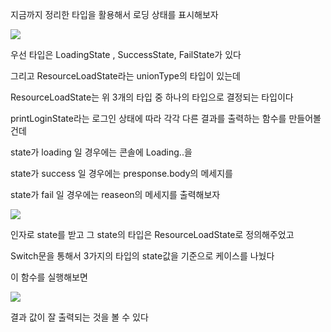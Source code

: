 지금까지 정리한 타입을 활용해서 로딩 상태를 표시해보자

![](https://images.velog.io/images/feelslikemmmm/post/96cc90be-2604-42f5-8f1a-93245d68817d/%E1%84%89%E1%85%B3%E1%84%8F%E1%85%B3%E1%84%85%E1%85%B5%E1%86%AB%E1%84%89%E1%85%A3%E1%86%BA%202021-05-19%20%E1%84%8B%E1%85%A9%E1%84%92%E1%85%AE%207.59.18.png)

우선 타입은 LoadingState , SuccessState, FailState가 있다

그리고 ResourceLoadState라는 unionType의 타입이 있는데

ResourceLoadState는 위 3개의 타입 중 하나의 타입으로 결정되는 타입이다

printLoginState라는 로그인 상태에 따라 각각 다른 결과를 출력하는 함수를 만들어볼건데

state가 loading 일 경우에는 콘솔에 Loading..을

state가 success 일 경우에는 presponse.body의 메세지를

state가 fail 일 경우에는 reaseon의 메세지를 출력해보자

![](https://images.velog.io/images/feelslikemmmm/post/d4457a62-6a54-4591-af58-282397aececd/%E1%84%89%E1%85%B3%E1%84%8F%E1%85%B3%E1%84%85%E1%85%B5%E1%86%AB%E1%84%89%E1%85%A3%E1%86%BA%202021-05-19%20%E1%84%8B%E1%85%A9%E1%84%92%E1%85%AE%208.05.39.png)

인자로 state를 받고 그 state의 타입은 ResourceLoadState로 정의해주었고

Switch문을 통해서 3가지의 타입의 state값을 기준으로 케이스를 나눴다

이 함수를 실행해보면

![](https://images.velog.io/images/feelslikemmmm/post/9db4f37a-333b-4b01-8b3c-e45ddd8846a1/%E1%84%89%E1%85%B3%E1%84%8F%E1%85%B3%E1%84%85%E1%85%B5%E1%86%AB%E1%84%89%E1%85%A3%E1%86%BA%202021-05-19%20%E1%84%8B%E1%85%A9%E1%84%92%E1%85%AE%208.06.38.png)

결과 값이 잘 출력되는 것을 볼 수 있다
